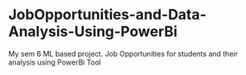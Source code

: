 # JobOpportunities-and-Data-Analysis-Using-PowerBi
My sem 6 ML based project. Job Opportunities for students and their analysis using PowerBi Tool

